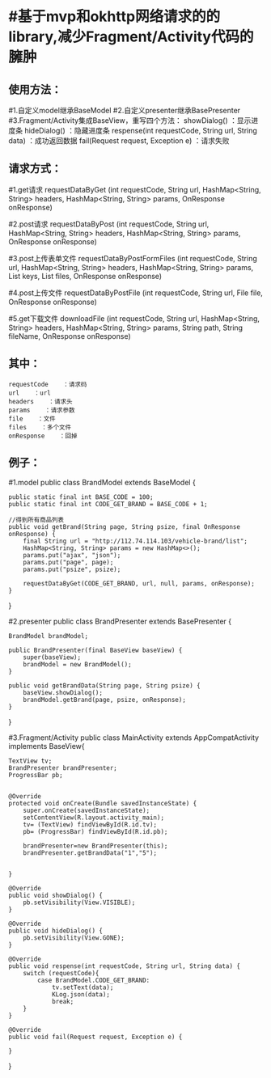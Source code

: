 #基于mvp和okhttp网络请求的的library,减少Fragment/Activity代码的臃肿
====
使用方法：
----
#1.自定义model继承BaseModel
#2.自定义presenter继承BasePresenter
#3.Fragment/Activity集成BaseView，重写四个方法：
        showDialog()    ：显示进度条
        hideDialog()    ：隐藏进度条
        respense(int requestCode, String url, String data)    ：成功返回数据
        fail(Request request, Exception e)    ：请求失败

请求方式：
----
#1.get请求
requestDataByGet (int requestCode, String url, HashMap<String, String> headers, HashMap<String, String> params, OnResponse onResponse)

#2.post请求
requestDataByPost (int requestCode, String url, HashMap<String, String> headers, HashMap<String, String> params, OnResponse onResponse)

#3.post上传表单文件
requestDataByPostFormFiles (int requestCode, String url, HashMap<String, String> headers, HashMap<String, String> params, List<String> keys, List<File> files, OnResponse onResponse)

#4.post上传文件
requestDataByPostFile (int requestCode, String url, File file, OnResponse onResponse)

#5.get下载文件
downloadFile (int requestCode, String url, HashMap<String, String> headers, HashMap<String, String> params, String path, String fileName, OnResponse onResponse)

其中：
----
    requestCode    ：请求码
    url    ：url
    headers    ：请求头
    params    ：请求参数
    file    ：文件
    files    ：多个文件
    onResponse    ：回掉

例子：
----
#1.model
public class BrandModel extends BaseModel {

    public static final int BASE_CODE = 100;
    public static final int CODE_GET_BRAND = BASE_CODE + 1;

    //得到所有商品列表
    public void getBrand(String page, String psize, final OnResponse onResponse) {
        final String url = "http://112.74.114.103/vehicle-brand/list";
        HashMap<String, String> params = new HashMap<>();
        params.put("ajax", "json");
        params.put("page", page);
        params.put("psize", psize);

        requestDataByGet(CODE_GET_BRAND, url, null, params, onResponse);
    }
}

#2.presenter
public class BrandPresenter extends BasePresenter {

    BrandModel brandModel;

    public BrandPresenter(final BaseView baseView) {
        super(baseView);
        brandModel = new BrandModel();
    }

    public void getBrandData(String page, String psize) {
        baseView.showDialog();
        brandModel.getBrand(page, psize, onResponse);
    }
}

#3.Fragment/Activity
public class MainActivity extends AppCompatActivity implements BaseView{

    TextView tv;
    BrandPresenter brandPresenter;
    ProgressBar pb;


    @Override
    protected void onCreate(Bundle savedInstanceState) {
        super.onCreate(savedInstanceState);
        setContentView(R.layout.activity_main);
        tv= (TextView) findViewById(R.id.tv);
        pb= (ProgressBar) findViewById(R.id.pb);

        brandPresenter=new BrandPresenter(this);
        brandPresenter.getBrandData("1","5");


    }

    @Override
    public void showDialog() {
        pb.setVisibility(View.VISIBLE);
    }

    @Override
    public void hideDialog() {
        pb.setVisibility(View.GONE);
    }

    @Override
    public void respense(int requestCode, String url, String data) {
        switch (requestCode){
            case BrandModel.CODE_GET_BRAND:
                tv.setText(data);
                KLog.json(data);
                break;
        }
    }

    @Override
    public void fail(Request request, Exception e) {

    }
}
